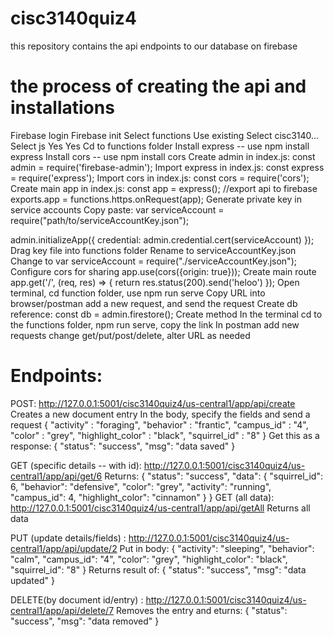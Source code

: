 # cisc3140quiz4
this repository contains the api endpoints to our database on firebase 


# the process of creating the api and installations
Firebase login
Firebase init
	Select functions
	Use existing
	Select cisc3140…
	Select js
	Yes
	Yes
Cd to functions folder
Install express -- use npm install express
Install cors -- use npm install cors
Create admin in index.js:
const admin = require('firebase-admin');
Import express in index.js:
const express = require('express');
Import cors in index.js:
const cors = require('cors');
Create main app in index.js:
const app = express();
//export api to firebase
exports.app = functions.https.onRequest(app);
Generate private key in service accounts
Copy paste: 
var serviceAccount = require("path/to/serviceAccountKey.json");

admin.initializeApp({
  credential: admin.credential.cert(serviceAccount)
});
Drag key file into functions folder
Rename to serviceAccountKey.json
Change to var serviceAccount = require("./serviceAccountKey.json");
Configure cors for sharing app.use(cors({origin: true}));
Create main route app.get('/', (req, res) => {
   return res.status(200).send('heloo')
});
Open terminal, cd function folder, use npm run serve
Copy URL into browser/postman add a new request, and send the request
Create db reference: const db = admin.firestore();
Create method
In the terminal cd to the functions folder, npm run serve, copy the link 
In postman add new requests change get/put/post/delete, alter URL as needed


# Endpoints:
POST: http://127.0.0.1:5001/cisc3140quiz4/us-central1/app/api/create
Creates a new document entry
In the body, specify the fields and send a request
{
   "activity" : "foraging",
   "behavior" : "frantic",
   "campus_id" : "4",
   "color" : "grey",
   "highlight_color" : "black",
   "squirrel_id" :  "8"
}
Get this as a response:
{
   "status": "success",
   "msg": "data saved"
}
 
GET (specific details -- with id): ​​http://127.0.0.1:5001/cisc3140quiz4/us-central1/app/api/get/6
Returns:
{
   "status": "success",
   "data": {
       "squirrel_id": 6,
       "behavior": "defensive",
       "color": "grey",
       "activity": "running",
       "campus_id": 4,
       "highlight_color": "cinnamon"
   }
}
GET (all data): http://127.0.0.1:5001/cisc3140quiz4/us-central1/app/api/getAll
Returns all data
 
PUT (update details/fields) : http://127.0.0.1:5001/cisc3140quiz4/us-central1/app/api/update/2
Put in body:
{
           "activity": "sleeping",
           "behavior": "calm",
           "campus_id": "4",
           "color": "grey",
           "highlight_color": "black",
           "squirrel_id": "8"
       }
Returns result of:
{
   "status": "success",
   "msg": "data updated"
}
 
DELETE(by document id/entry) : http://127.0.0.1:5001/cisc3140quiz4/us-central1/app/api/delete/7
Removes the entry and eturns:
{
   "status": "success",
   "msg": "data removed"
}
 
